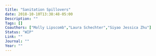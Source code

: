 ```yaml
---
title: "Sanitation Spillovers"
date: 2018-10-10T13:38:48-05:00
Description: ""
Tags: []
Coauthors: ["Molly Lipscomb","Laura Schechter","Siyao Jessica Zhu"]
Status: "WIP"
Link: ""
Journal: ""
Year: ""
---
```

